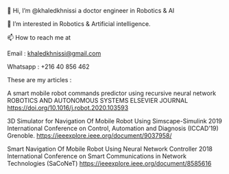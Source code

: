 👋 Hi, I’m @khaledkhnissi a doctor engineer in Robotics & AI

👀 I’m interested in Robotics & Artificial intelligence.

📫 How to reach me at 

Email : khaledkhnissi@gmail.com 

Whatsapp : +216 40 856 462

These are my articles :

A smart mobile robot commands predictor using recursive neural network ROBOTICS AND AUTONOMOUS SYSTEMS ELSEVIER JOURNAL https://doi.org/10.1016/j.robot.2020.103593

3D Simulator for Navigation Of Mobile Robot Using Simscape-Simulink 2019 International Conference on Control, Automation and Diagnosis (ICCAD’19) Grenoble. https://ieeexplore.ieee.org/document/9037958/

Smart Navigation Of Mobile Robot Using Neural Network Controller 2018 International Conference on Smart Communications in Network Technologies (SaCoNeT) https://ieeexplore.ieee.org/document/8585616
